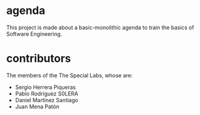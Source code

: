 # agenda
This project is made about a basic-monolithic agenda to train the basics of Software Engineering.

# contributors
The members of the The Special Labs, whose are:
- Sergio Herrera Piqueras
- Pablo Rodríguez S0LERA
- Daniel Martínez Santiago
- Juan Mena Patón
